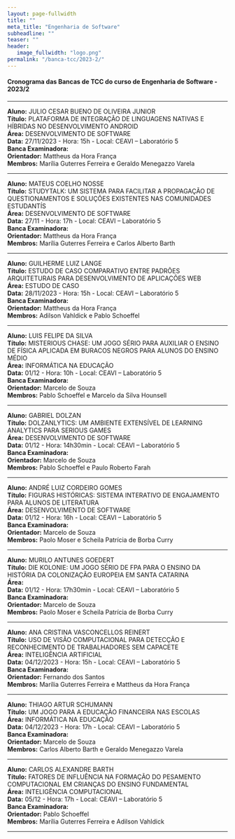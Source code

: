 ```yaml
---
layout: page-fullwidth
title: ""
meta_title: "Engenharia de Software"
subheadline: ""
teaser: ""
header:
   image_fullwidth: "logo.png"
permalink: "/banca-tcc/2023-2/"
---
```


#### **Cronograma das Bancas de TCC do curso de Engenharia de Software - 2023/2**

<hr>

**Aluno:** JULIO CESAR BUENO DE OLIVEIRA JUNIOR
<br>
**Título:** PLATAFORMA DE INTEGRAÇÃO DE LINGUAGENS NATIVAS E HÍBRIDAS NO DESENVOLVIMENTO ANDROID
<br>
**Área:** DESENVOLVIMENTO DE SOFTWARE
<br>
**Data:** 27/11/2023 - Hora: 15h - Local: CEAVI – Laboratório 5
<br>
**Banca Examinadora:**
<br>
**Orientador:** Mattheus da Hora França
<br>
**Membros:** Marília Guterres Ferreira e Geraldo Menegazzo Varela

<hr>

**Aluno:** MATEUS COELHO NOSSE
<br>
**Título:** STUDYTALK: UM SISTEMA PARA FACILITAR A PROPAGAÇÃO DE QUESTIONAMENTOS E SOLUÇÕES EXISTENTES NAS COMUNIDADES ESTUDANTÍS
<br>
**Área:** DESENVOLVIMENTO DE SOFTWARE
<br>
**Data:** 27/11 - Hora: 17h - Local: CEAVI – Laboratório 5
<br>
**Banca Examinadora:**
<br>
**Orientador:** Mattheus da Hora França
<br>
**Membros:** Marília Guterres Ferreira e Carlos Alberto Barth

<hr>

**Aluno:** GUILHERME LUIZ LANGE
<br>
**Título:** ESTUDO DE CASO COMPARATIVO ENTRE PADRÕES ARQUITETURAIS PARA DESENVOLVIMENTO DE APLICAÇÕES WEB
<br>
**Área:** ESTUDO DE CASO
<br>
**Data:** 28/11/2023 - Hora: 15h - Local: CEAVI – Laboratório 5
<br>
**Banca Examinadora:**
<br>
**Orientador:** Mattheus da Hora França
<br>
**Membros:** Adilson Vahldick e Pablo Schoeffel

<hr>

**Aluno:** LUIS FELIPE DA SILVA
<br>
**Título:** MISTERIOUS CHASE: UM JOGO SÉRIO PARA AUXILIAR O ENSINO DE FÍSICA APLICADA EM BURACOS NEGROS PARA ALUNOS DO ENSINO MÉDIO
<br>
**Área:** INFORMÁTICA NA EDUCAÇÃO
<br>
**Data:** 01/12 - Hora: 10h - Local: CEAVI – Laboratório 5
<br>
**Banca Examinadora:**
<br>
**Orientador:** Marcelo de Souza
<br>
**Membros:** Pablo Schoeffel e Marcelo da Silva Hounsell

<hr>

**Aluno:** GABRIEL DOLZAN
<br>
**Título:** DOLZANLYTICS: UM AMBIENTE EXTENSÍVEL DE LEARNING ANALYTICS PARA SERIOUS GAMES
<br>
**Área:** DESENVOLVIMENTO DE SOFTWARE
<br>
**Data:** 01/12 - Hora: 14h30min - Local: CEAVI – Laboratório 5
<br>
**Banca Examinadora:**
<br>
**Orientador:** Marcelo de Souza
<br>
**Membros:** Pablo Schoeffel e Paulo Roberto Farah

<hr>

**Aluno:** ANDRÉ LUIZ CORDEIRO GOMES
<br>
**Título:** FIGURAS HISTÓRICAS: SISTEMA INTERATIVO DE ENGAJAMENTO PARA ALUNOS DE LITERATURA
<br>
**Área:** DESENVOLVIMENTO DE SOFTWARE
<br>
**Data:** 01/12 - Hora: 16h - Local: CEAVI – Laboratório 5
<br>
**Banca Examinadora:**
<br>
**Orientador:** Marcelo de Souza
<br>
**Membros:** Paolo Moser e Scheila Patrícia de Borba Curry

<hr>

**Aluno:** MURILO ANTUNES GOEDERT
<br>
**Título:** DIE KOLONIE: UM JOGO SÉRIO DE FPA PARA O ENSINO DA HISTÓRIA DA COLONIZAÇÃO EUROPEIA EM SANTA CATARINA
<br>
**Área:**
<br>
**Data:** 01/12 - Hora: 17h30min - Local: CEAVI – Laboratório 5
<br>
**Banca Examinadora:**
<br>
**Orientador:** Marcelo de Souza
<br>
**Membros:** Paolo Moser e Scheila Patrícia de Borba Curry

<hr>

**Aluno:** ANA CRISTINA VASCONCELLOS REINERT
<br>
**Título:** USO DE VISÃO COMPUTACIONAL PARA DETECÇÃO E RECONHECIMENTO DE TRABALHADORES SEM CAPACETE
<br>
**Área:** INTELIGÊNCIA ARTIFICIAL
<br>
**Data:** 04/12/2023 - Hora: 15h - Local: CEAVI – Laboratório 5
<br>
**Banca Examinadora:**
<br>
**Orientador:** Fernando dos Santos
<br>
**Membros:** Marília Guterres Ferreira e Mattheus da Hora França

<hr>

**Aluno:** THIAGO ARTUR SCHUMANN
<br>
**Título:** UM JOGO PARA A EDUCAÇÃO FINANCEIRA NAS ESCOLAS
<br>
**Área:** INFORMÁTICA NA EDUCAÇÃO
<br>
**Data:** 04/12/2023 - Hora: 17h - Local: CEAVI – Laboratório 5
<br>
**Banca Examinadora:**
<br>
**Orientador:** Marcelo de Souza
<br>
**Membros:** Carlos Alberto Barth e Geraldo Menegazzo Varela

<hr>

**Aluno:** CARLOS ALEXANDRE BARTH
<br>
**Título:** FATORES DE INFLUÊNCIA NA FORMAÇÃO DO PESAMENTO COMPUTACIONAL EM CRIANÇAS DO ENSINO FUNDAMENTAL
<br>
**Área:** INTELIGÊNCIA COMPUTACIONAL
<br>
**Data:** 05/12 - Hora: 17h - Local: CEAVI – Laboratório 5
<br>
**Banca Examinadora:**
<br>
**Orientador:** Pablo Schoeffel
<br>
**Membros:** Marília Guterres Ferreira e Adilson Vahldick

<hr>
